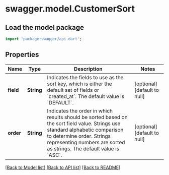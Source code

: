 # swagger.model.CustomerSort

## Load the model package
```dart
import 'package:swagger/api.dart';
```

## Properties
Name | Type | Description | Notes
------------ | ------------- | ------------- | -------------
**field** | **String** | Indicates the fields to use as the sort key, which is either the default set of fields or &#x60;created_at&#x60;.  The default value is &#x60;DEFAULT&#x60;. | [optional] [default to null]
**order** | **String** | Indicates the order in which results should be sorted based on the sort field value. Strings use standard alphabetic comparison to determine order. Strings representing numbers are sorted as strings.  The default value is &#x60;ASC&#x60;. | [optional] [default to null]

[[Back to Model list]](../README.md#documentation-for-models) [[Back to API list]](../README.md#documentation-for-api-endpoints) [[Back to README]](../README.md)

